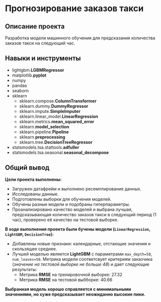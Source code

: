 # Прогнозирование заказов такси
## Описание проекта
Разработка модели машинного обучения для предсказания количества заказов такси на следующий час.
## Навыки и инструменты
- lightgbm.**LGBMRegressor**
- matplotlib.**pyplot**
- numpy
- pandas
- seaborn
- sklearn
  - sklearn.compose.**ColumnTransformer**
  - sklearn.dummy.**DummyRegressor**
  - sklearn.impute.**SimpleImputer**
  - sklearn.linear_model.**LinearRegression**
  - sklearn.metrics.**mean_squared_error**
  - sklearn.**model_selection**
  - sklearn.pipeline.**Pipeline**
  - sklearn.**preprocessing**
  - sklearn.tree.**DecisionTreeRegressor**
- statsmodels.tsa.stattools.**adfuller**
- statsmodels.tsa.seasonal.**seasonal_decompose**

## Общий вывод
**Цели проекта выполнены:** 
- Загружен датафрейм и выполнено ресемплирование данных.
- Исследованы данные.
- Подготовлены выборки для обучения моделей.
- Обучены разные модели и подобраны гиперпараметры.
- Проанализировано качество моделей и выбрана лучшая, предсказывающая количество заказов такси в следующий период (1 час), проверено её качество на тестовой выборке.
  
**В ходе выполнения проекта были бучены модели (`LinearRegression`, `LightGBM`, `DecisionTree`):** 
 - Добавлены новые признаки: календарные, отстающие значения и скользящее среднее.
  - Лучшей моделью является **LightGBM** с параметрами `max_depth=50`, `num_leaves=50`. Метрика модели соответсвует критериям заказчика (*значение на тестовой выборке  не больше 48*) и дает следующие результаты:
    - Метрика **RMSE** на тренировочной выборке: 27.32
    - Метрика **RMSE** на тестовой выбборке: 40.66
        
**Выбранная модель хорошо справляется с минимальными значениями, но хуже предсказывает неожиданно высокие пики.**

